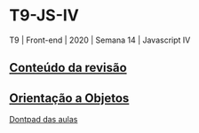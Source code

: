 # T9-JS-IV
T9 | Front-end | 2020 | Semana 14 | Javascript IV

## [Conteúdo da revisão](https://github.com/reprograma/T9-JS-IV/tree/master/revisao)
## [Orientação a Objetos](https://github.com/reprograma/T9-JS-IV/tree/master/orientacao_objetos)

[Dontpad das aulas](http://dontpad.com/reprograma/javascript-IV)
